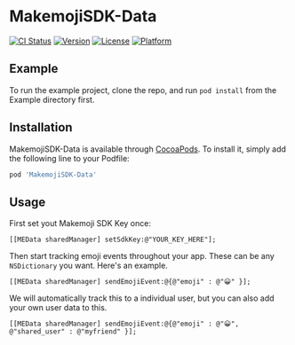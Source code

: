# MakemojiSDK-Data

[![CI Status](http://img.shields.io/travis/Makemoji/MakemojiSDK-Data.svg?style=flat)](https://travis-ci.org/Makemoji/MakemojiSDK-Data)
[![Version](https://img.shields.io/cocoapods/v/MakemojiSDK-Data.svg?style=flat)](http://cocoapods.org/pods/MakemojiSDK-Data)
[![License](https://img.shields.io/cocoapods/l/MakemojiSDK-Data.svg?style=flat)](http://cocoapods.org/pods/MakemojiSDK-Data)
[![Platform](https://img.shields.io/cocoapods/p/MakemojiSDK-Data.svg?style=flat)](http://cocoapods.org/pods/MakemojiSDK-Data)

## Example

To run the example project, clone the repo, and run `pod install` from the Example directory first.


## Installation

MakemojiSDK-Data is available through [CocoaPods](http://cocoapods.org). To install
it, simply add the following line to your Podfile:

```ruby
pod 'MakemojiSDK-Data'
```

## Usage

First set yout Makemoji SDK Key once:

```
[[MEData sharedManager] setSdkKey:@"YOUR_KEY_HERE"];
```

Then start tracking emoji events throughout your app. These can be any ```NSDictionary``` you want. Here's an example.

```   
[[MEData sharedManager] sendEmojiEvent:@{@"emoji" : @"😀" }];
```

We will automatically track this to a individual user, but you can also add your own user data to this.

```   
[[MEData sharedManager] sendEmojiEvent:@{@"emoji" : @"😀", @"shared_user" : @"myfriend" }];
```